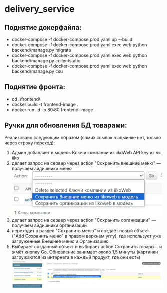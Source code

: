# delivery_service

## Поднятие докерфайла:
- docker-compose -f docker-compose.prod.yaml up --build
- docker-compose -f docker-compose.prod.yaml exec web python backend/manage.py migrate
- docker-compose -f docker-compose.prod.yaml exec web python backend/manage.py collectstatic
- docker-compose -f docker-compose.prod.yaml exec web python backend/manage.py csu

## Поднятие фронта:
- cd .\frontend\
- docker build -t frontend-image .
- docker run -d -p 80:80 frontend-image

## Ручки для обновления БД товарами:
Реализовано следующим образом (самих ссылок в админке нет, только через строку переход):
1) Админ добавляет в модель Ключи компании из iikoWeb API key из лк iiko
2) делает запрос на сервер через action "Сохранить внешние меню"  — получаем айдишники меню
![img.png](img.png)
3) делает запрос на сервер через action "Сохранить организации" — получаем айдишники организаций
4) переходит в раздел "Сохранить меню" и создаёт новый объект ("Add Сохранить меню" в правом верхнем углу), где использует уже загруженные Внешнее меню и Организацию
5) Выбирает созданный объект и выбирает action Сохранить товары... и жмёт кнопку Go. Обновление занимает около 1,5 минуты (картинки загружаются из интернета в каждый продукт, где они есть)
![img_1.png](img_1.png) 
